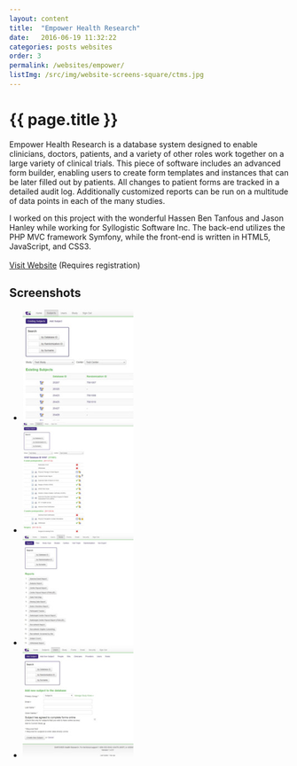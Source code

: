 ```yaml
---
layout: content
title:  "Empower Health Research"
date:   2016-06-19 11:32:22
categories: posts websites
order: 3
permalink: /websites/empower/
listImg: /src/img/website-screens-square/ctms.jpg
---
```

<h1>{{ page.title }}</h1>
<p>
  Empower Health Research is a database system designed to enable clinicians, doctors, patients, and a variety of other roles work together on a large variety of clinical trials. This piece of software includes an advanced form builder, enabling users to create form templates and instances that can be later filled out by patients. All changes to patient forms are tracked in a detailed audit log. Additionally customized reports can be run on a multitude of data points in each of the many studies.
</p>
<p>
  I worked on this project with the wonderful Hassen Ben Tanfous and Jason Hanley while working for Syllogistic Software Inc. The back-end utilizes the PHP MVC framework Symfony, while the front-end is written in HTML5, JavaScript, and CSS3.<br>
  <br>
  <a href="http://www.empowerhealthresearch.ca/" target="_blank">Visit Website</a> (Requires registration)
</p>

<h2>Screenshots</h2>
<ul class="photo-gallery">
  <li>
    <a href="" data-box-img="/src/img/website-screens/ctms.jpg">
      <img src="/src/img/website-screens-square/ctms.jpg">
    </a>
  </li>
  <li>
    <a href="" data-box-img="/src/img/website-screens/ctms-subject.jpg">
      <img src="/src/img/website-screens-square/ctms-subject.jpg">
    </a>
  </li>
  <li>
    <a href="" data-box-img="/src/img/website-screens/ctms-reports.jpg">
      <img src="/src/img/website-screens-square/ctms-reports.jpg">
    </a>
  </li>
  <li>
    <a href="" data-box-img="/src/img/website-screens/ctms-new-subject.jpg">
      <img src="/src/img/website-screens-square/ctms-new-subject.jpg">
    </a>
  </li>
</ul>